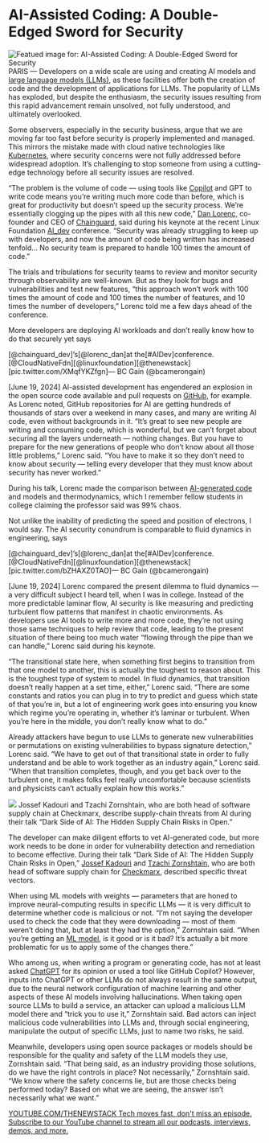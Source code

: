 # AI-Assisted Coding: A Double-Edged Sword for Security
![Featued image for: AI-Assisted Coding: A Double-Edged Sword for Security](https://cdn.thenewstack.io/media/2024/07/9aa57160-bruce-pic-1-1024x768.png)
PARIS — Developers on a wide scale are using and creating AI models and [large language models (LLMs)](https://thenewstack.io/llm/), as these facilities offer both the creation of code and the development of applications for LLMs. The popularity of LLMs has exploded, but despite the enthusiasm, the security issues resulting from this rapid advancement remain unsolved, not fully understood, and ultimately overlooked.

Some observers, especially in the security business, argue that we are moving far too fast before security is properly implemented and managed. This mirrors the mistake made with cloud native technologies like [Kubernetes](https://thenewstack.io/llm/), where security concerns were not fully addressed before widespread adoption. It’s challenging to stop someone from using a cutting-edge technology before all security issues are resolved.

“The problem is the volume of code — using tools like [Copilot](https://thenewstack.io/github-copilot-a-powerful-controversial-autocomplete-for-developers/) and GPT to write code means you’re writing much more code than before, which is great for productivity but doesn’t speed up the security process. We’re essentially clogging up the pipes with all this new code,” [Dan Lorenc,](https://www.linkedin.com/in/danlorenc) co-founder and CEO of [Chainguard,](https://www.chainguard.dev/) said during his keynote at the recent Linux Foundation [ AI_dev](https://aidevsummit.co/) conference. “Security was already struggling to keep up with developers, and now the amount of code being written has increased tenfold… No security team is prepared to handle 100 times the amount of code.”

The trials and tribulations for security teams to review and monitor security through observability are well-known. But as they look for bugs and vulnerabilities and test new features, “this approach won’t work with 100 times the amount of code and 100 times the number of features, and 10 times the number of developers,” Lorenc told me a few days ahead of the conference.

More developers are deploying AI workloads and don’t really know how to do that securely yet says

[@chainguard_dev]’s[@lorenc_dan]at the[#AIDev]conference.[@CloudNativeFdn][@linuxfoundation][@thenewstack][pic.twitter.com/XMqfYKZfgn]— BC Gain (@bcamerongain)

[June 19, 2024]
AI-assisted development has engendered an explosion in the open source code available and pull requests on [GitHub,](https://thenewstack.io/githubs-2fa-push-boosts-adoption-among-developers/) for example. As Lorenc noted, GitHub repositories for AI are getting hundreds of thousands of stars over a weekend in many cases, and many are writing AI code, even without backgrounds in it. “It’s great to see new people are writing and consuming code, which is wonderful, but we can’t forget about securing all the layers underneath — nothing changes. But you have to prepare for the new generations of people who don’t know about all those little problems,” Lorenc said. “You have to make it so they don’t need to know about security — telling every developer that they must know about security has never worked.”

During his talk, Lorenc made the comparison between [AI-generated code](https://thenewstack.io/ai-code-generation-6-faqs-for-developers/) and models and thermodynamics, which I remember fellow students in college claiming the professor said was 99% chaos.

Not unlike the inability of predicting the speed and position of electrons, I would say. The AI security conundrum is comparable to fluid dynamics in engineering, says

[@chainguard_dev]’s[@lorenc_dan]at the[#AIDev]conference.[@CloudNativeFdn][@linuxfoundation][@thenewstack][pic.twitter.com/bZHAXZ0TAO]— BC Gain (@bcamerongain)

[June 19, 2024]
Lorenc compared the present dilemma to fluid dynamics — a very difficult subject I heard tell, when I was in college. Instead of the more predictable laminar flow, AI security is like measuring and predicting turbulent flow patterns that manifest in chaotic environments. As developers use AI tools to write more and more code, they’re not using those same techniques to help review that code, leading to the present situation of there being too much water “flowing through the pipe than we can handle,” Lorenc said during his keynote.

“The transitional state here, when something first begins to transition from that one model to another, this is actually the toughest to reason about. This is the toughest type of system to model. In fluid dynamics, that transition doesn’t really happen at a set time, either,” Lorenc said. “There are some constants and ratios you can plug in to try to predict and guess which state of that you’re in, but a lot of engineering work goes into ensuring you know which regime you’re operating in, whether it’s laminar or turbulent. When you’re here in the middle, you don’t really know what to do.”

Already attackers have begun to use LLMs to generate new vulnerabilities or permutations on existing vulnerabilities to bypass signature detection,” Lorenc said. “We have to get out of that transitional state in order to fully understand and be able to work together as an industry again,” Lorenc said. “When that transition completes, though, and you get back over to the turbulent one, it makes folks feel really uncomfortable because scientists and physicists can’t actually explain how this works.”

![](https://cdn.thenewstack.io/media/2024/07/db459e4e-img_4850-2.jpg)
Jossef Kadouri and Tzachi Zornshtain, who are both head of software supply chain at Checkmarx, describe supply-chain threats from AI during their talk “Dark Side of AI: The Hidden Supply Chain Risks in Open.”

The developer can make diligent efforts to vet AI-generated code, but more work needs to be done in order for vulnerability detection and remediation to become effective. During their talk “Dark Side of AI: The Hidden Supply Chain Risks in Open,” [Jossef Kadouri](https://www.linkedin.com/in/jossef/) and [Tzachi Zornshtain,](https://www.linkedin.com/in/tzachi-zornstain/) who are both head of software supply chain for [Checkmarx](https://checkmarx.com/), described specific threat vectors.

When using ML models with weights — parameters that are honed to improve neural-computing results in specific LLMs — it is very difficult to determine whether code is malicious or not. “I’m not saying the developer used to check the code that they were downloading — most of them weren’t doing that, but at least they had the option,” Zornshtain said. “When you’re getting an [ML model](https://thenewstack.io/training-a-ml-model-to-forecast-kubernetes-node-anomalies/), is it good or is it bad? It’s actually a bit more problematic for us to apply some of the changes there.”

Who among us, when writing a program or generating code, has not at least asked [ChatGPT](https://thenewstack.io/how-to-learn-unfamiliar-software-tools-with-chatgpt/) for its opinion or used a tool like GitHub Copilot? However, inputs into ChatGPT or other LLMs do not always result in the same output, due to the neural network configuration of machine learning and other aspects of these AI models involving hallucinations. When taking open source LLMs to build a service, an attacker can upload a malicious LLM model there and “trick you to use it,” Zornshtain said. Bad actors can inject malicious code vulnerabilities into LLMs and, through social engineering, manipulate the output of specific LLMs, just to name two risks, he said.

Meanwhile, developers using open source packages or models should be responsible for the quality and safety of the LLM models they use, Zornshtain said. “That being said, as an industry providing those solutions, do we have the right controls in place? Not necessarily,” Zornshtain said. “We know where the safety concerns lie, but are those checks being performed today? Based on what we are seeing, the answer isn’t necessarily what we want.”

[
YOUTUBE.COM/THENEWSTACK
Tech moves fast, don't miss an episode. Subscribe to our YouTube
channel to stream all our podcasts, interviews, demos, and more.
](https://youtube.com/thenewstack?sub_confirmation=1)